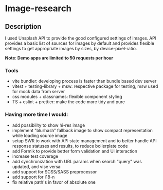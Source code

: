 
# Image-research

## Description
I used Unsplash API to provide the good configured settings of images. API provides a basic list of sources for images by default and provides flexible settings to get appropriate images by sizes, by device-pixel-ratio.

**Note: Demo apps are limited to 50 requests per hour**

### Tools
- vite bundler: developing process is faster than bundle based dev server
- vitest + testing-library + msw: respective package for testing, msw used for mock data from server
- css modules + classnames: flexible component styling
- TS + eslint + prettier: make the code more tidy and pure

### Having more time I would:
- add possibility to show hi-res image
- implement "blurhash" fallback image to show compact representation while loading source image
- setup SWR to work with API state management and to better handle API response statuses and results, to reduce boilerplate code
- add Formik to provide better form validation and UI interaction
- increase test coverage
- add synchronization with URL params when search "query" was updated, and vise versa
- add support for SCSS/SASS preprocessor
- add support for i18-n
- fix relative path's in favor of absolute one
